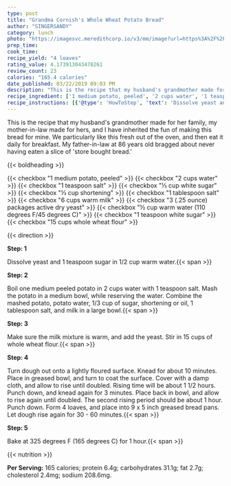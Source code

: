 ```yaml
---
type: post
title: "Grandma Cornish's Whole Wheat Potato Bread"
author: "SINGERSANDY"
category: lunch
photo: "https://imagesvc.meredithcorp.io/v3/mm/image?url=https%3A%2F%2Fimages.media-allrecipes.com%2Fuserphotos%2F738061.jpg"
prep_time: 
cook_time: 
recipe_yield: "4 loaves"
rating_value: 4.173913043478261
review_count: 23
calories: "165.4 calories"
date_published: 03/22/2019 09:03 PM
description: "This is the recipe that my husband's grandmother made for her family, my mother-in-law made for hers, and I have inherited the fun of making this bread for mine.  We particularly like this fresh out of the oven, and then eat it daily for breakfast.  My father-in-law at 86 years old bragged about never having eaten a slice of 'store bought bread.'"
recipe_ingredient: ['1 medium potato, peeled', '2 cups water', '1 teaspoon salt', '⅓ cup white sugar', '⅓ cup shortening', '1 tablespoon salt', '6 cups warm milk', '3 (.25 ounce) packages active dry yeast', '½ cup warm water (110 degrees F/45 degrees C)', '1 teaspoon white sugar', '15 cups whole wheat flour']
recipe_instructions: [{'@type': 'HowToStep', 'text': 'Dissolve yeast and 1 teaspoon sugar in 1/2 cup warm water.\n'}, {'@type': 'HowToStep', 'text': 'Boil one medium peeled potato in 2 cups water with 1 teaspoon salt.  Mash the potato in a medium bowl, while reserving the water. Combine the mashed potato, potato water, 1/3 cup of sugar, shortening or oil, 1 tablespoon salt, and  milk in a large bowl.\n'}, {'@type': 'HowToStep', 'text': 'Make sure the milk mixture is warm, and add the yeast.   Stir in 15 cups of whole wheat flour.\n'}, {'@type': 'HowToStep', 'text': 'Turn dough out onto a lightly floured surface.  Knead for about 10 minutes.  Place in greased bowl, and turn to coat the surface.  Cover with a damp cloth, and allow to rise until doubled.  Rising time will be about 1 1/2 hours.   Punch down, and knead again for 3 minutes.   Place back in bowl, and allow to rise again until doubled. The second rising period should be about 1 hour.  Punch down.  Form 4 loaves, and place into 9 x 5 inch greased bread pans.  Let dough rise again for 30 - 60 minutes.\n'}, {'@type': 'HowToStep', 'text': 'Bake at 325 degrees F (165 degrees C) for 1 hour.\n'}]
---
```


This is the recipe that my husband's grandmother made for her family, my mother-in-law made for hers, and I have inherited the fun of making this bread for mine.  We particularly like this fresh out of the oven, and then eat it daily for breakfast.  My father-in-law at 86 years old bragged about never having eaten a slice of 'store bought bread.' 

{{< boldheading >}}

{{< checkbox "1 medium potato, peeled" >}}
{{< checkbox "2 cups water" >}}
{{< checkbox "1 teaspoon salt" >}}
{{< checkbox "⅓ cup white sugar" >}}
{{< checkbox "⅓ cup shortening" >}}
{{< checkbox "1 tablespoon salt" >}}
{{< checkbox "6 cups warm milk" >}}
{{< checkbox "3 (.25 ounce) packages active dry yeast" >}}
{{< checkbox "½ cup warm water (110 degrees F/45 degrees C)" >}}
{{< checkbox "1 teaspoon white sugar" >}}
{{< checkbox "15 cups whole wheat flour" >}}


{{< direction >}}

**Step: 1**

Dissolve yeast and 1 teaspoon sugar in 1/2 cup warm water.{{< span >}}

**Step: 2**

Boil one medium peeled potato in 2 cups water with 1 teaspoon salt.  Mash the potato in a medium bowl, while reserving the water. Combine the mashed potato, potato water, 1/3 cup of sugar, shortening or oil, 1 tablespoon salt, and  milk in a large bowl.{{< span >}}

**Step: 3**

Make sure the milk mixture is warm, and add the yeast.   Stir in 15 cups of whole wheat flour.{{< span >}}

**Step: 4**

Turn dough out onto a lightly floured surface.  Knead for about 10 minutes.  Place in greased bowl, and turn to coat the surface.  Cover with a damp cloth, and allow to rise until doubled.  Rising time will be about 1 1/2 hours.   Punch down, and knead again for 3 minutes.   Place back in bowl, and allow to rise again until doubled. The second rising period should be about 1 hour.  Punch down.  Form 4 loaves, and place into 9 x 5 inch greased bread pans.  Let dough rise again for 30 - 60 minutes.{{< span >}}

**Step: 5**

Bake at 325 degrees F (165 degrees C) for 1 hour.{{< span >}}

{{< nutrition >}}

**Per Serving:** 165 calories; protein 6.4g; carbohydrates 31.1g; fat 2.7g; cholesterol 2.4mg; sodium 208.6mg.